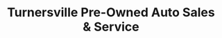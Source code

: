 ---
title: "Turnersville Pre-Owned Auto Sales & Service"
url: /sicklerville/turnersville-pre-owned-auto-sales-and-service/
shop: car
---